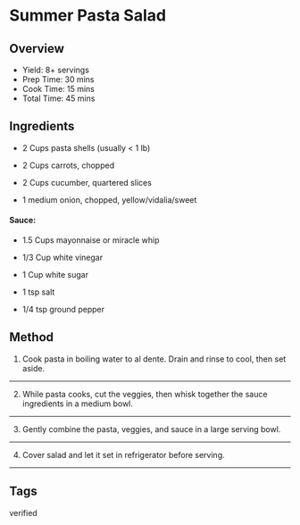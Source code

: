 # Summer Pasta Salad

## Overview

- Yield: 8+ servings
- Prep Time: 30 mins
- Cook Time: 15 mins
- Total Time: 45 mins

## Ingredients

- 2 Cups pasta shells (usually < 1 lb)

- 2 Cups carrots, chopped

- 2 Cups cucumber, quartered slices

- 1 medium onion, chopped, yellow/vidalia/sweet

#### Sauce:

- 1.5 Cups mayonnaise or miracle whip

- 1/3 Cup white vinegar

- 1 Cup white sugar

- 1 tsp salt

- 1/4 tsp ground pepper

## Method

1. Cook pasta in boiling water to al dente. Drain and rinse to cool, then set aside.
---

2. While pasta cooks, cut the veggies, then whisk together the sauce ingredients in a medium bowl.
---

3. Gently combine the pasta, veggies, and sauce in a large serving bowl.
---

4. Cover salad and let it set in refrigerator before serving.
---

## Tags
verified
